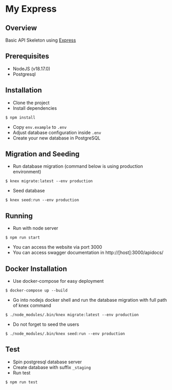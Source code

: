 # My Express

## Overview
Basic API Skeleton using [Express](https://expressjs.com/)

## Prerequisites
- NodeJS (v18.17.0)
- Postgresql

## Installation
- Clone the project
- Install dependencies
```
$ npm install
```
- Copy `env.example` to `.env`
- Adjust database configuration inside `.env`
- Create your new database in PostgreSQL

## Migration and Seeding
- Run database migration (command below is using production environment)
```
$ knex migrate:latest --env production
```
- Seed database
```
$ knex seed:run --env production
```

## Running
- Run with node server
```
$ npm run start
```
- You can access the website via port 3000
- You can access swagger documentation in http://[host]:3000/apidocs/


## Docker Installation
- Use docker-compose for easy deployment
```
$ docker-compose up --build
```
- Go into nodejs docker shell and run the database migration with full path of knex command
```
$ ./node_modules/.bin/knex migrate:latest --env production
```
- Do not forget to seed the users
```
$ ./node_modules/.bin/knex seed:run --env production
```

## Test
- Spin postgresql database server
- Create database with suffix `_staging`
- Run test
```
$ npm run test
```
